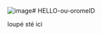![image](https://github.com/monGithubPerso/HELLO-ou-oromeID/assets/54853371/e3d182d3-c56e-44a8-9de4-b291be6f09ff)# HELLO-ou-oromeID

loupé sté ici


